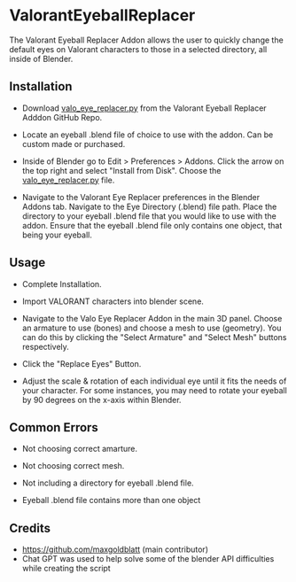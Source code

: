 # ValorantEyeballReplacer
The Valorant Eyeball Replacer Addon allows the user to quickly change the default eyes on Valorant characters to those in a selected directory, all inside of Blender.

## Installation

  - Download [valo_eye_replacer.py](https://github.com/maxgoldblatt/ValorantEyeballReplacer/blob/main/valo_eye_replacer.py) from the Valorant Eyeball Replacer Adddon GitHub Repo.

  - Locate an eyeball .blend file of choice to use with the addon. Can be custom made or purchased.

  - Inside of Blender go to Edit > Preferences > Addons. Click the arrow on the top right and select "Install from Disk". Choose the [valo_eye_replacer.py](https://github.com/maxgoldblatt/ValorantEyeballReplacer/blob/main/valo_eye_replacer.py) file.

  - Navigate to the Valorant Eye Replacer preferences in the Blender Addons tab. Navigate to the Eye Directory (.blend) file path. Place the directory to your eyeball .blend file that you would like to use with the addon. Ensure that the eyeball .blend file only contains one object, that being your eyeball.

## Usage

  - Complete Installation.

  - Import VALORANT characters into blender scene.

  - Navigate to the Valo Eye Replacer Addon in the main 3D panel. Choose an armature to use (bones) and choose a mesh to use (geometry). You can do this by clicking the "Select Armature" and "Select Mesh" buttons respectively.

  - Click the "Replace Eyes" Button.

  - Adjust the scale & rotation of each individual eye until it fits the needs of your character. For some instances, you may need to rotate your eyeball by 90 degrees on the x-axis within Blender. 

## Common Errors
  - Not choosing correct amarture.
    
  - Not choosing correct mesh.
    
  - Not including a directory for eyeball .blend file.

  - Eyeball .blend file contains more than one object

 ## Credits

 - https://github.com/maxgoldblatt (main contributor)
 - Chat GPT was used to help solve some of the blender API difficulties while creating the script
